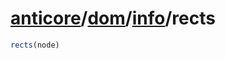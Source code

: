 # [anticore](../../../#reference)/[dom](../../#reference)/[info](../#reference)/<a name="reference">rects</a>

```js
rects(node)
```